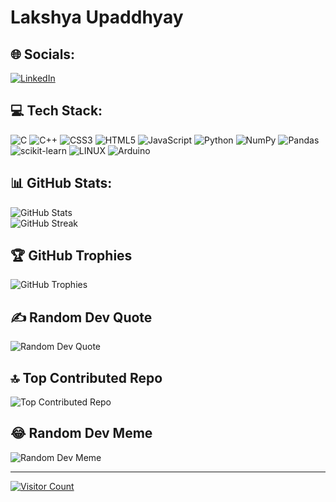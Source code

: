 # Lakshya Upaddhyay

## 🌐 Socials:
[![LinkedIn](https://img.shields.io/badge/LinkedIn-%230077B5.svg?logo=linkedin&logoColor=white)](https://linkedin.com/in/lakshya-upaddhyay) 

## 💻 Tech Stack:
![C](https://img.shields.io/badge/c-%2300599C.svg?style=plastic&logo=c&logoColor=white) ![C++](https://img.shields.io/badge/c++-%2300599C.svg?style=plastic&logo=c%2B%2B&logoColor=white) ![CSS3](https://img.shields.io/badge/css3-%231572B6.svg?style=plastic&logo=css3&logoColor=white) ![HTML5](https://img.shields.io/badge/html5-%23E34F26.svg?style=plastic&logo=html5&logoColor=white) ![JavaScript](https://img.shields.io/badge/javascript-%23323330.svg?style=plastic&logo=javascript&logoColor=%23F7DF1E) ![Python](https://img.shields.io/badge/python-3670A0?style=plastic&logo=python&logoColor=ffdd54) ![NumPy](https://img.shields.io/badge/numpy-%23013243.svg?style=plastic&logo=numpy&logoColor=white) ![Pandas](https://img.shields.io/badge/pandas-%23150458.svg?style=plastic&logo=pandas&logoColor=white) ![scikit-learn](https://img.shields.io/badge/scikit--learn-%23F7931E.svg?style=plastic&logo=scikit-learn&logoColor=white) ![LINUX](https://img.shields.io/badge/Linux-FCC624?style=plastic&logo=linux&logoColor=black) ![Arduino](https://img.shields.io/badge/-Arduino-00979D?style=plastic&logo=Arduino&logoColor=white)

## 📊 GitHub Stats:
![GitHub Stats](https://github-readme-stats.vercel.app/api?username=laxupaddhyay&theme=dark&hide_border=false&include_all_commits=false&count_private=false)<br/>
![GitHub Streak](https://github-readme-streak-stats.herokuapp.com/?user=laxupaddhyay&theme=dark&hide_border=false)

## 🏆 GitHub Trophies
![GitHub Trophies](https://github-profile-trophy.vercel.app/?username=laxupaddhyay&theme=onestar&no-frame=false&no-bg=false&margin-w=4)

## ✍️ Random Dev Quote
![Random Dev Quote](https://quotes-github-readme.vercel.app/api?type=horizontal&theme=radical)

## 🔝 Top Contributed Repo
![Top Contributed Repo](https://github-contributor-stats.vercel.app/api?username=laxupaddhyay&limit=5&theme=onestar&combine_all_yearly_contributions=true)

## 😂 Random Dev Meme
![Random Dev Meme](https://rm.up.railway.app/)

---

[![Visitor Count](https://visitcount.itsvg.in/api?id=lakshyaupaddyay&icon=4&color=8)](https://visitcount.itsvg.in)
